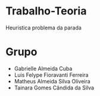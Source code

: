# Trabalho-Teoria
Heuristica problema da parada

# Grupo
- Gabrielle Almeida Cuba
- Luis Felype Fioravanti Ferreira
- Matheus Almeida Silva Oliveira
- Tainara Gomes Cândida da Silva
